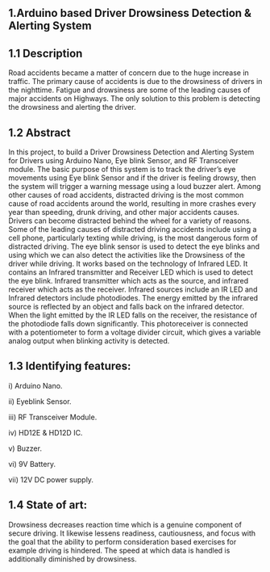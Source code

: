 ## 1.Arduino based Driver Drowsiness Detection & Alerting System

## 1.1 Description
Road accidents became a matter of concern due to the huge increase in traffic. The primary cause of accidents is due to the drowsiness of drivers in the nighttime. Fatigue and drowsiness are some of the leading causes of major accidents on Highways. The only solution to this problem is detecting the drowsiness and alerting the driver.

## 1.2 Abstract
 In this project, to build a Driver Drowsiness Detection and Alerting System for Drivers using Arduino Nano, Eye blink Sensor, and RF Transceiver module. The basic purpose of this system is to track the driver’s eye movements using Eye blink Sensor and if the driver is feeling drowsy, then the system will trigger a warning message using a loud buzzer alert.
 Among other causes of road accidents, distracted driving is the most common cause of road accidents around the world, resulting in more crashes every year than speeding, drunk driving, and other major accidents causes. Drivers can become distracted behind the wheel for a variety of reasons. Some of the leading causes of distracted driving accidents include using a cell phone, particularly texting while driving, is the most dangerous form of distracted driving.
 The eye blink sensor is used to detect the eye blinks and using which we can also detect the activities like the Drowsiness of the driver while driving. It works based on the technology of Infrared LED. It contains an Infrared transmitter and Receiver LED which is used to detect the eye blink.
 Infrared transmitter which acts as the source, and infrared receiver which acts as the receiver. Infrared sources include an IR LED and Infrared detectors include photodiodes. The energy emitted by the infrared source is reflected by an object and falls back on the infrared detector. When the light emitted by the IR LED falls on the receiver, the resistance of the photodiode falls down significantly. This photoreceiver is connected with a potentiometer to form a voltage divider circuit, which gives a variable analog output when blinking activity is detected.
 
## 1.3 Identifying features:
i) Arduino Nano.

ii) Eyeblink Sensor.

iii) RF Transceiver Module.

iv) HD12E & HD12D IC.

v) Buzzer.

vi) 9V Battery.

vii) 12V DC power supply.

## 1.4 State of art:
Drowsiness decreases reaction time which is a genuine component of secure driving. 
It likewise lessens readiness, cautiousness, and focus with the goal that the ability to perform consideration based exercises for example driving is hindered. 
The speed at which data is handled is additionally diminished by drowsiness.
